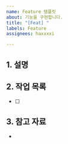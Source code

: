 ```yaml
---
name: Feature 템플릿
about: 기능을 구현합니다.
title: "[Feat] "
labels: Feature
assignees: haxxxxi

---
```


## 1. 설명

## 2. 작업 목록
- [ ]

## 3. 참고 자료
-
